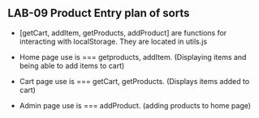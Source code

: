 ## LAB-09 Product Entry plan of sorts

* [getCart, addItem, getProducts, addProduct] are functions for interacting with localStorage. They are located in utils.js

* Home page use is === getproducts, addItem. (Displaying items and being able to add items to cart)

* Cart page use is === getCart, getProducts. (Displays items added to cart)

* Admin page use is === addProduct. (adding products to home page)

